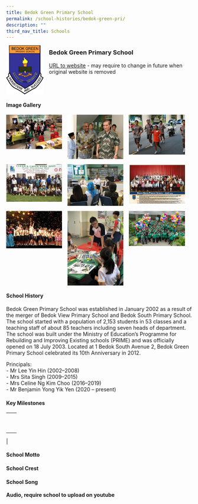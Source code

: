 ```yaml
---
title: Bedok Green Primary School
permalink: /school-histories/bedok-green-pri/
description: ""
third_nav_title: Schools
---
```

<img src="/images/bedokgreenpri1.png" style="width:20%;margin-right:15px;" align = "left">

### **Bedok Green Primary School**
[URL to website](http://www.bedokgreenpri.moe.edu.sg/) - may require to change in future when original website is removed

<br clear="left">

#### **Image Gallery**

<p><a href="https://staging.d1yxymztqoj7qn.amplifyapp.com/images/bedokgreenpri2.jpg">  
<img src="/images/bedokgreenpri2.jpg" style="width:30%;margin-right:15px;" align = "left">
</a></p>

<p><a href="https://staging.d1yxymztqoj7qn.amplifyapp.com/images/bedokgreenpri3.jpg">  
<img src="/images/bedokgreenpri3.jpg" style="width:30%;margin-right:15px;" align = "left">
</a></p>

<p><a href="https://staging.d1yxymztqoj7qn.amplifyapp.com/images/bedokgreenpri4.jpg">  
<img src="/images/bedokgreenpri4.jpg" style="width:30%;margin-right:15px;" align = "left">
</a></p>

<br clear="left">

<p><a href="https://staging.d1yxymztqoj7qn.amplifyapp.com/images/bedokgreenpri5.jpg">  
<img src="/images/bedokgreenpri5.jpg" style="width:30%;margin-right:15px;" align = "left">
</a></p>

<p><a href="https://staging.d1yxymztqoj7qn.amplifyapp.com/images/bedokgreenpri6.jpg">  
<img src="/images/bedokgreenpri6.jpg" style="width:30%;margin-right:15px;" align = "left">
</a></p>

<p><a href="https://staging.d1yxymztqoj7qn.amplifyapp.com/images/bedokgreenpri7.jpg">  
<img src="/images/bedokgreenpri7.jpg" style="width:30%;margin-right:15px;" align = "left">
</a></p>

<br clear="left">

<p><a href="https://staging.d1yxymztqoj7qn.amplifyapp.com/images/bedokgreenpri8.jpg">  
<img src="/images/bedokgreenpri8.jpg" style="width:30%;margin-right:15px;" align = "left">
</a></p>

<p><a href="https://staging.d1yxymztqoj7qn.amplifyapp.com/images/bedokgreenpri9.jpg">  
<img src="/images/bedokgreenpri9.jpg" style="width:30%;margin-right:15px;" align = "left">
</a></p>

<p><a href="https://staging.d1yxymztqoj7qn.amplifyapp.com/images/bedokgreenpri10.jpg">  
<img src="/images/bedokgreenpri10.jpg" style="width:30%;margin-right:15px;" align = "left">
</a></p>

<br clear="left">

#### **School History**
Bedok Green Primary School was established in January 2002 as a result of the merger of Bedok View Primary School and Bedok South Primary School. The school started with a population of 2,153 students in 53 classes and a teaching staff of about 85 teachers including seven heads of department. The school was built under the Ministry of Education’s Programme for Rebuilding and Improving Existing schools (PRIME) and was officially opened on 18 July 2003. Located at 1 Bedok South Avenue 2, Bedok Green Primary School celebrated its 10th Anniversary in 2012.

Principals:<br>
\- Mr Lee Yin Hin (2002–2008)<br>
\- Mrs Sita Singh (2009–2015)<br>
\- Mrs Celine Ng Kim Choo (2016–2019)<br>
\- Mr Benjamin Yong Yik Yen (2020 – present)

#### **Key Milestones**

|  |  |
|:---:|---|
|  |  |
|  |  |
|  |  |
|  |  |
|  |  |
|  |  |
|  |  |
|  |  |
|  |  |
|  |  |
|

#### **School Motto**


#### **School Crest**


#### **School Song**
**Audio, require school to upload on youtube**